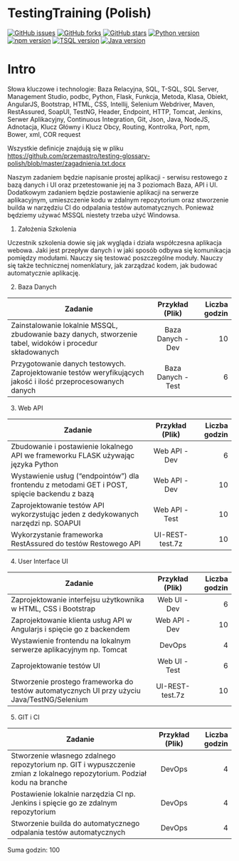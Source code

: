 # TestingTraining (Polish)
[![GitHub issues](https://img.shields.io/github/issues/przemastro/testing-training-polish)](https://github.com/przemastro/testing-training-polish/issues)
[![GitHub forks](https://img.shields.io/github/forks/przemastro/testing-training-polish)](https://github.com/przemastro/testing-training-polish/network)
[![GitHub stars](https://img.shields.io/github/stars/przemastro/testing-training-polish)](https://github.com/przemastro/testing-training-polish/stargazers)
[![Python version](https://img.shields.io/badge/Python-2.7.x-%233572A5)](https://github.com/przemastro/testing-training-polish)
[![npm version](https://img.shields.io/badge/npm-5.0.x-%233572A5)](https://github.com/przemastro/testing-training-polish)
[![TSQL version](https://img.shields.io/badge/TSQL-2012-%23ccc)](https://github.com/przemastro/testing-training-polish)
[![Java version](https://img.shields.io/badge/Java-1.8-%23b07219)](https://github.com/przemastro/testing-training-polish)

# Intro

Słowa kluczowe i technologie: Baza Relacyjna, SQL, T-SQL, SQL Server, Management Studio, podbc, Python, Flask, Funkcja, Metoda, Klasa, Obiekt, AngularJS, Bootstrap, HTML, CSS, Intellij, Selenium Webdriver, Maven, RestAssured, SoapUI, TestNG, Header, Endpoint, HTTP, Tomcat, Jenkins, Serwer Aplikacyjny, Continuous Integration, Git, Json, Java, NodeJS, Adnotacja, Klucz Główny i Klucz Obcy, Routing, Kontrolka, Port, npm, Bower, xml, COR request

Wszystkie definicje znajdują się w pliku https://github.com/przemastro/testing-glossary-polish/blob/master/zagadnienia.txt.docx

Naszym zadaniem będzie napisanie prostej aplikacji - serwisu restowego z bazą danych i UI oraz przetestowanie jej na 3 poziomach Baza, API i UI. Dodatkowym zadaniem będzie postawienie aplikacji na serwerze aplikacyjnym, umieszczenie kodu w zdalnym repozytorium oraz stworzenie builda w narzędziu CI do odpalania testów automatycznych. Ponieważ będziemy używać MSSQL niestety trzeba użyć Windowsa.

1. Założenia Szkolenia

Uczestnik szkolenia dowie się jak wygląda i działa współczesna aplikacja webowa. Jaki jest przepływ danych i w jaki sposób odbywa się komunikacja pomiędzy modułami. Nauczy się testować poszczególne moduły. Nauczy się także technicznej nomenklatury, jak zarządzać kodem, jak budować automatycznie aplikację.


2. Baza Danych

| Zadanie        | Przykład (Plik)    | Liczba godzin  |
| ------------- |:-------------:| -----:|
| Zainstalowanie lokalnie MSSQL, zbudowanie bazy danych, stworzenie tabel, widoków i procedur składowanych | Baza Danych - Dev | 10 |
| Przygotowanie danych testowych. Zaprojektowanie testów weryfikujących jakość i ilość przeprocesowanych danych | Baza Danych - Test | 6 |


3. Web API

| Zadanie        | Przykład (Plik)    | Liczba godzin  |
| ------------- |:-------------:| -----:|
| Zbudowanie i postawienie lokalnego API we frameworku FLASK używając języka Python | Web API - Dev | 6 |
| Wystawienie usług (“endpointów”) dla frontendu z metodami GET i POST, spięcie backendu z bazą | Web API - Dev | 10 |
| Zaprojektowanie testów API wykorzystując jeden z dedykowanych narzędzi np. SOAPUI | Web API - Test | 10 |
| Wykorzystanie frameworka RestAssured do testów Restowego API | UI-REST-test.7z | 10 |


4. User Interface UI

| Zadanie        | Przykład (Plik)    | Liczba godzin  |
| ------------- |:-------------:| -----:|
| Zaprojektowanie interfejsu użytkownika w HTML, CSS i Bootstrap | Web UI - Dev | 6 |
| Zaprojektowanie klienta usług API w Angularjs i spięcie go z backendem | Web API - Dev | 10 |
| Wystawienie frontendu na lokalnym serwerze aplikacyjnym np. Tomcat | DevOps | 4 |
| Zaprojektowanie testów UI | Web UI - Test | 6 |
| Stworzenie prostego frameworka do testów automatycznych UI przy użyciu Java/TestNG/Selenium | UI-REST-test.7z | 10 |


5. GIT i CI

| Zadanie        | Przykład (Plik)    | Liczba godzin  |
| ------------- |:-------------:| -----:|
| Stworzenie własnego zdalnego repozytorium np. GIT i wypuszczenie zmian z lokalnego repozytorium. Podział kodu na branche | DevOps | 4 |
| Postawienie lokalnie narzędzia CI np. Jenkins i spięcie go ze zdalnym repozytorium | DevOps | 4 |
| Stworzenie builda do automatycznego odpalania testów automatycznych | DevOps | 4 |


Suma godzin: 100






